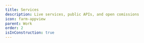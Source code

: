 ```yaml
---
title: Services
description: Live services, public APIs, and open comissions
icon: farm-appview
parent: Work
order: 2
isInConstruction: true
---
```

